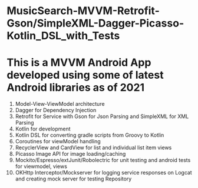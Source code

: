 # MusicSearch-MVVM-Retrofit-Gson/SimpleXML-Dagger-Picasso-Kotlin_DSL_with_Tests

# This is a MVVM Android App developed using some of latest Android libraries as of 2021

1. Model-View-ViewModel architecture
2. Dagger for Dependency Injection
3. Retrofit for Service with Gson for Json Parsing and SimpleXML for XML Parsing
4. Kotlin for development
5. Kotlin DSL for converting gradle scripts from Groovy to Kotlin
6. Coroutines for viewModel handling
7. RecyclerView and CardView for list and individual list item views
8. Picasso Image API for image loading/caching
9. Mockito/Espresso/extJunit/Robolectric for unit testing and android tests for viewmodel, views
10. OKHttp Interceptor/Mockserver for logging service responses on Logcat and creating mock server for testing Repository
